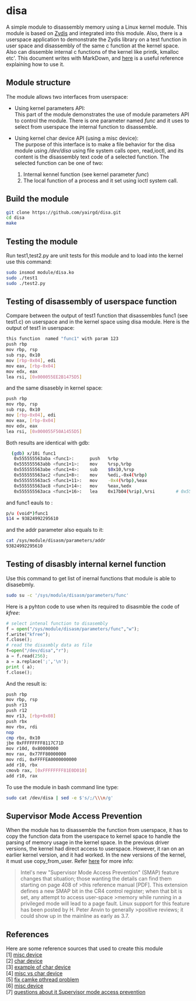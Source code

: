 # disa
A simple module to disassembly memory using a Linux kernel module. This module is based on [Zydis](https://github.com/zyantific/zydis) and integrated into this module. Also, there is a userspace application to demonstrate the Zydis library on a test function in user space and disassembly of the same c  function at the kernel space. Also can dissemble internal c functions of the kernel like printk, kmalloc etc'. This document writes with MarkDown, and [here](https://daringfireball.net/projects/markdown/basics) is a useful reference explaining how to use it.

## Module structure
The module allows two interfaces from userspace: 
* Using kernel parameters API:</br>
    This part of the module demonstrates the use of module parameters API to control the module. There is one parameter named *func* and it uses to select from userspace the internal function to disassemble. 

* Using kernel char device API (using a misc device):</br>
    The purpose of this interface is to make a file behavior for the disa module using */dev/disa* using file system calls open, read,ioctl, and its content is the disassembly text code of a selected function. The selected function can be one of two:</br>
    1. Internal kennel function (see kernel parameter *func*)  </br>
    2. The local function of a process and it set using ioctl system call.
    


## Build the module
```bash
git clone https://github.com/yairgd/disa.git
cd disa
make 
```

## Testing the module
Run test1,test2.py are unit tests for this module and to load into the kernel use this command:
```bash
sudo insmod module/disa.ko
sudo ./test1
sudo ./test2.py
```

## Testing of disassembly of userspace function
Compare between the output of test1 function that disassembles func1 (see test1.c) on userspace and in the kernel space using disa module. Here is the output of test1 in userspace:
```bash
this function  named "func1" with param 123
push rbp
mov rbp, rsp
sub rsp, 0x10
mov [rbp-0x04], edi
mov eax, [rbp-0x04]
mov edx, eax
lea rsi, [0x000055EE2B1475D5]
```
and the same disasebly in kernel space:
```bash
push rbp
mov rbp, rsp
sub rsp, 0x10
mov [rbp-0x04], edi
mov eax, [rbp-0x04]
mov edx, eax
lea rsi, [0x000055F50A1455D5]
```
Both results are identical with gdb:
```bash
  (gdb) x/10i func1
   0x555555563aba <func1>:      push   %rbp
   0x555555563abb <func1+1>:    mov    %rsp,%rbp
   0x555555563abe <func1+4>:    sub    $0x10,%rsp
   0x555555563ac2 <func1+8>:    mov    %edi,-0x4(%rbp)
   0x555555563ac5 <func1+11>:   mov    -0x4(%rbp),%eax
   0x555555563ac8 <func1+14>:   mov    %eax,%edx
   0x555555563aca <func1+16>:   lea    0x17b04(%rip),%rsi        # 0x55555557b5d5 <__FUNCTION__.3489>  
```
and func1 eauls to :
```bash
p/u (void*)func1
$14 = 93824992295610
```
and the addr parameter also equals to it:
```bash
cat /sys/module/disasm/parameters/addr 
93824992295610
```
## Testing of disasbly internal kernel function
Use this command to get list of inernal functions that module is able to disasebmly. 
```bash
sudo su -c '/sys/module/disasm/parameters/func'
```
Here is a pyhton code to use when its required to disasmble the code of *kfree*:
```python
# select intenal function to disasembly  
f = open("/sys/module/disasm/parameters/func","w");
f.write("kfree");
f.close();
# read the disasmbly data as file
f=open("/dev/disa","r");
a = f.read(256);
a = a.replace(';','\n');
print ( a);
f.close();
```
And the result is:
```bash
push rbp
mov rbp, rsp
push r13
push r12
mov r13, [rbp+0x08]
push rbx
mov rbx, rdi
nop
cmp rbx, 0x10
jbe 0xFFFFFFFF8117C71D
mov r10d, 0x80000000
mov rax, 0x77FF80000000
mov rdi, 0xFFFFEA0000000000
add r10, rbx
cmovb rax, [0xFFFFFFFF81E0D010]
add r10, rax
```
To use the module in bash command line type:
```bash
sudo cat /dev/disa | sed -e $'s/;/\\\n/g'
```


## Supervisor Mode Access Prevention
When the module has to disassemble the function from userspace, it has to copy the function data from the userspace to kernel space to handle the parsing of memory usage in the kernel space. In the previous driver versions, the kernel had direct access to userspace. However, it ran on an earlier kernel version, and it had worked. In the new versions of the kernel, it must use copy_from_user. Refer [here](https://lwn.net/Articles/517475/) for more info:
>Intel's new "Supervisor Mode Access Prevention" (SMAP) feature changes that situation; those wanting the details can find them starting on page 408 of >this reference manual [PDF]. This extension defines a new SMAP bit in the CR4 control register; when that bit is set, any attempt to access user-space >memory while running in a privileged mode will lead to a page fault. Linux support for this feature has been posted by H. Peter Anvin to generally >positive reviews; it could show up in the mainline as early as 3.7. 


        
## References
Here are some reference sources that used to create this module</br>
[1] [misc device](http://www.embeddedlinux.org.cn/essentiallinuxdevicedrivers/final/ch05lev1sec7.html)    
[2] [char device](http://olegkutkov.me/2018/03/14/simple-linux-character-device-driver/)  
[3] [example of char device](https://gist.github.com/brenns10/65d1ee6bb8419f96d2ae693eb7a66cc0)  
[4] [misc vs char device](https://stackoverflow.com/questions/18456155/what-is-the-difference-between-misc-drivers-and-char-drivers)  
[5] [fix camke pthread problem](https://github.com/alicevision/geogram/issues/2)  
[6] [misc device](https://www.linux.it/~rubini/docs/misc/misc.html)  
[7] [questions about it Supervisor mode access prevention](https://www.linuxquestions.org/questions/linux-kernel-70/doubt-with-kernel-module-4175683252/)

